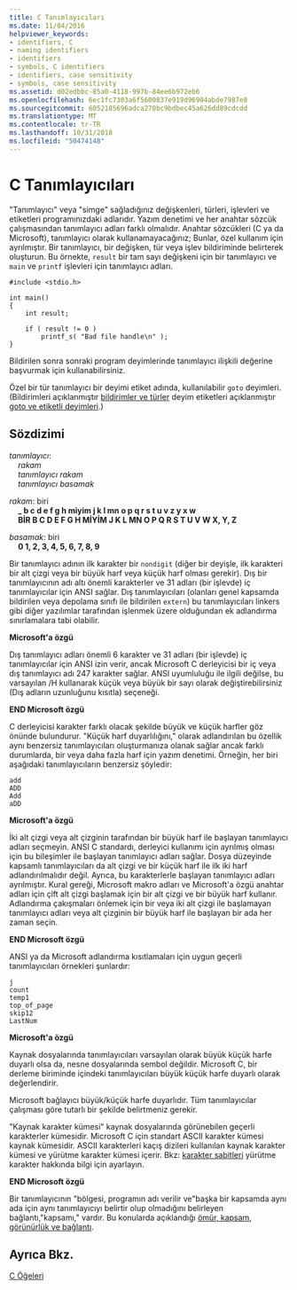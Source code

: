 ```yaml
---
title: C Tanımlayıcıları
ms.date: 11/04/2016
helpviewer_keywords:
- identifiers, C
- naming identifiers
- identifiers
- symbols, C identifiers
- identifiers, case sensitivity
- symbols, case sensitivity
ms.assetid: d02edbbc-85a0-4118-997b-84ee6b972eb6
ms.openlocfilehash: 6ec1fc7303a6f5600837e919d96904abde7987e0
ms.sourcegitcommit: 6052185696adca270bc9bdbec45a626dd89cdcdd
ms.translationtype: MT
ms.contentlocale: tr-TR
ms.lasthandoff: 10/31/2018
ms.locfileid: "50474148"
---
```

# <a name="c-identifiers"></a>C Tanımlayıcıları

"Tanımlayıcı" veya "simge" sağladığınız değişkenleri, türleri, işlevleri ve etiketleri programınızdaki adlarıdır. Yazım denetimi ve her anahtar sözcük çalışmasından tanımlayıcı adları farklı olmalıdır. Anahtar sözcükleri (C ya da Microsoft), tanımlayıcı olarak kullanamayacağınız; Bunlar, özel kullanım için ayrılmıştır. Bir tanımlayıcı, bir değişken, tür veya işlev bildiriminde belirterek oluşturun. Bu örnekte, `result` bir tam sayı değişkeni için bir tanımlayıcı ve `main` ve `printf` işlevleri için tanımlayıcı adları.

```
#include <stdio.h>

int main()
{
    int result;

    if ( result != 0 )
        printf_s( "Bad file handle\n" );
}
```

Bildirilen sonra sonraki program deyimlerinde tanımlayıcı ilişkili değerine başvurmak için kullanabilirsiniz.

Özel bir tür tanımlayıcı bir deyimi etiket adında, kullanılabilir `goto` deyimleri. (Bildirimleri açıklanmıştır [bildirimler ve türler](../c-language/declarations-and-types.md) deyim etiketleri açıklanmıştır [goto ve etiketli deyimleri](../c-language/goto-and-labeled-statements-c.md).)

## <a name="syntax"></a>Sözdizimi

*tanımlayıcı*:<br/>
&nbsp;&nbsp;&nbsp;&nbsp;*rakam*<br/>
&nbsp;&nbsp;&nbsp;&nbsp;*tanımlayıcı* *rakam*<br/>
&nbsp;&nbsp;&nbsp;&nbsp;*tanımlayıcı* *basamak*

*rakam*: biri<br/>
&nbsp;&nbsp;&nbsp;&nbsp;**_ b c d e f g h miyim j k l mn o p q r s t u v z y x w**<br/>
&nbsp;&nbsp;&nbsp;&nbsp;**BİR B C D E F G H MİYİM J K L MN O P Q R S T U V W X, Y, Z**

*basamak*: biri<br/>
&nbsp;&nbsp;&nbsp;&nbsp;**0 1, 2, 3, 4, 5, 6, 7, 8, 9**

Bir tanımlayıcı adının ilk karakter bir `nondigit` (diğer bir deyişle, ilk karakteri bir alt çizgi veya bir büyük harf veya küçük harf olması gerekir). Dış bir tanımlayıcının adı altı önemli karakterler ve 31 adları (bir işlevde) iç tanımlayıcılar için ANSI sağlar. Dış tanımlayıcıları (olanları genel kapsamda bildirilen veya depolama sınıfı ile bildirilen `extern`) bu tanımlayıcıları linkers gibi diğer yazılımlar tarafından işlenmek üzere olduğundan ek adlandırma sınırlamalara tabi olabilir.

**Microsoft'a özgü**

Dış tanımlayıcı adları önemli 6 karakter ve 31 adları (bir işlevde) iç tanımlayıcılar için ANSI izin verir, ancak Microsoft C derleyicisi bir iç veya dış tanımlayıcı adı 247 karakter sağlar. ANSI uyumluluğu ile ilgili değilse, bu varsayılan /H kullanarak küçük veya büyük bir sayı olarak değiştirebilirsiniz (Dış adların uzunluğunu kısıtla) seçeneği.

**END Microsoft özgü**

C derleyicisi karakter farklı olacak şekilde büyük ve küçük harfler göz önünde bulundurur. "Küçük harf duyarlılığını," olarak adlandırılan bu özellik aynı benzersiz tanımlayıcıları oluşturmanıza olanak sağlar ancak farklı durumlarda, bir veya daha fazla harf için yazım denetimi. Örneğin, her biri aşağıdaki tanımlayıcıların benzersiz şöyledir:

```
add
ADD
Add
aDD
```

**Microsoft'a özgü**

İki alt çizgi veya alt çizginin tarafından bir büyük harf ile başlayan tanımlayıcı adları seçmeyin. ANSI C standardı, derleyici kullanımı için ayrılmış olması için bu bileşimler ile başlayan tanımlayıcı adları sağlar. Dosya düzeyinde kapsamlı tanımlayıcıları da alt çizgi ve bir küçük harf ile ilk iki harf adlandırılmalıdır değil. Ayrıca, bu karakterlerle başlayan tanımlayıcı adları ayrılmıştır. Kural gereği, Microsoft makro adları ve Microsoft'a özgü anahtar adları için çift alt çizgi başlamak için bir alt çizgi ve bir büyük harf kullanır. Adlandırma çakışmaları önlemek için bir veya iki alt çizgi ile başlamayan tanımlayıcı adları veya alt çizginin bir büyük harf ile başlayan bir ada her zaman seçin.

**END Microsoft özgü**

ANSI ya da Microsoft adlandırma kısıtlamaları için uygun geçerli tanımlayıcıları örnekleri şunlardır:

```
j
count
temp1
top_of_page
skip12
LastNum
```

**Microsoft'a özgü**

Kaynak dosyalarında tanımlayıcıları varsayılan olarak büyük küçük harfe duyarlı olsa da, nesne dosyalarında sembol değildir. Microsoft C, bir derleme biriminde içindeki tanımlayıcıları büyük küçük harfe duyarlı olarak değerlendirir.

Microsoft bağlayıcı büyük/küçük harfe duyarlıdır. Tüm tanımlayıcılar çalışması göre tutarlı bir şekilde belirtmeniz gerekir.

"Kaynak karakter kümesi" kaynak dosyalarında görünebilen geçerli karakterler kümesidir. Microsoft C için standart ASCII karakter kümesi kaynak kümesidir. ASCII karakterleri kaçış dizileri kullanılan kaynak karakter kümesi ve yürütme karakter kümesi içerir. Bkz: [karakter sabitleri](../c-language/c-character-constants.md) yürütme karakter hakkında bilgi için ayarlayın.

**END Microsoft özgü**

Bir tanımlayıcının "bölgesi, programın adı verilir ve"başka bir kapsamda aynı ada için aynı tanımlayıcıyı belirtir olup olmadığını belirleyen bağlantı,"kapsamı," vardır. Bu konularda açıklandığı [ömür, kapsam, görünürlük ve bağlantı](../c-language/lifetime-scope-visibility-and-linkage.md).

## <a name="see-also"></a>Ayrıca Bkz.

[C Öğeleri](../c-language/elements-of-c.md)